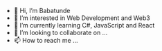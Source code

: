 - 👋 Hi, I’m Babatunde
- 👀 I’m interested in Web Development and Web3
- 🌱 I’m currently learning C#, JavaScript and React
- 💞️ I’m looking to collaborate on ...
- 📫 How to reach me ...

<!---
BabaOlumoh is a ✨ special ✨ repository because its `README.md` (this file) appears on your GitHub profile.
You can click the Preview link to take a look at your changes.
--->
